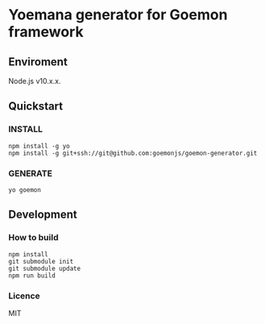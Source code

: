 # Yoemana generator for Goemon framework

## Enviroment
Node.js v10.x.x.

## Quickstart

### INSTALL
```
npm install -g yo
npm install -g git+ssh://git@github.com:goemonjs/goemon-generator.git
```
### GENERATE
```
yo goemon
```
## Development

### How to build
```
npm install
git submodule init
git submodule update
npm run build
```

### Licence
MIT